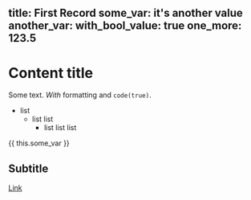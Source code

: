 title: First Record
some_var: it's another value
another_var:
    with_bool_value: true
    one_more: 123.5
---
# Content title
Some text. _With_ formatting and ``code(true)``.

- list
  - list list
    - list list list

{{ this.some_var }}

## Subtitle
[Link](it)